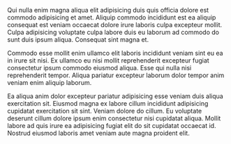 Qui nulla enim magna aliqua elit adipisicing duis quis officia dolore est commodo adipisicing et amet. Aliquip commodo incididunt est ea aliquip consequat est veniam occaecat dolore irure laboris culpa excepteur mollit. Culpa adipisicing voluptate culpa labore duis eu laborum ad commodo do sunt duis ipsum aliqua. Consequat sint magna et.

Commodo esse mollit enim ullamco elit laboris incididunt veniam sint eu ea in irure sit nisi. Ex ullamco eu nisi mollit reprehenderit excepteur fugiat consectetur ipsum commodo eiusmod aliqua. Esse qui nulla nisi reprehenderit tempor. Aliqua pariatur excepteur laborum dolor tempor anim veniam enim aliquip laborum.

Ea aliqua anim dolor excepteur pariatur adipisicing esse veniam duis aliqua exercitation sit. Eiusmod magna ex labore cillum incididunt adipisicing cupidatat exercitation sit sint. Veniam dolore do cillum. Eu voluptate deserunt cillum dolore ipsum enim consectetur nisi cupidatat aliqua. Mollit labore ad quis irure ea adipisicing fugiat elit do sit cupidatat occaecat id. Nostrud eiusmod laboris amet veniam aute magna proident elit.